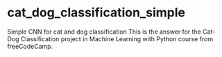 # cat_dog_classification_simple
Simple CNN for cat and dog classification
This is the answer for the Cat-Dog Classification project in Machine Learning with Python course from freeCodeCamp.
